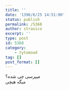 ```yaml
---
title: ''
date: '1396/6/25 14:51:00'
status: publish
permalink: /5368
author: straxico
excerpt: ''
type: post
id: 5368
category:
    - tytomood
tag: []
post_format: []
---
```

میپرسی چی شده؟  
میگه هیچی
